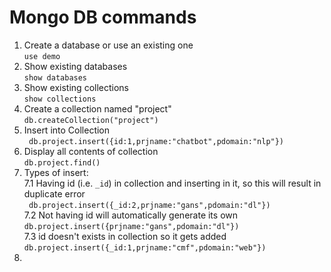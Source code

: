 # Mongo DB commands

1. Create a database or use an existing one<br>
`use demo`
2. Show existing databases<br>
`show databases`
3. Show existing collections<br>
`show collections`
4. Create a collection named "project"<br>
`db.createCollection("project")`
5. Insert into Collection<br>
` db.project.insert({id:1,prjname:"chatbot",pdomain:"nlp"})`
6. Display all contents of collection<br>
`db.project.find()`
7. Types of insert: <br>
  7.1 Having id (i.e. `_id`) in collection and inserting in it, so this will result in duplicate error <br>
  ` db.project.insert({_id:2,prjname:"gans",pdomain:"dl"})` <br>
  7.2 Not having id will automatically generate its own<br>
  `db.project.insert({prjname:"gans",pdomain:"dl"})` <br>
  7.3 id doesn't exists in collection so it gets added<br>
  `db.project.insert({_id:1,prjname:"cmf",pdomain:"web"})`<br>
8. 
  
